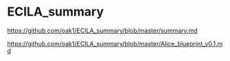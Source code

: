 # ECILA_summary

https://github.com/oak1/ECILA_summary/blob/master/summary.md

https://github.com/oak1/ECILA_summary/blob/master/Alice_blueprint_v0.1.md
